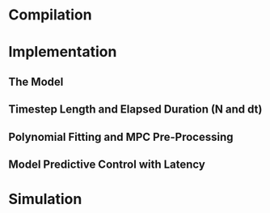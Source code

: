 # Compilation



# Implementation

## The Model

## Timestep Length and Elapsed Duration (N and dt)

## Polynomial Fitting and MPC Pre-Processing

## Model Predictive Control with Latency




# Simulation
